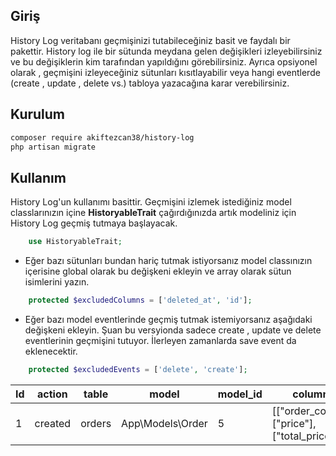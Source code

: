 ## Giriş

History Log veritabanı geçmişinizi tutabileceğiniz basit ve faydalı bir pakettir. History log ile bir sütunda meydana gelen değişikleri izleyebilirsiniz ve bu değişiklerin kim tarafından yapıldığını görebilirsiniz. Ayrıca opsiyonel olarak , geçmişini izleyeceğiniz sütunları kısıtlayabilir veya hangi eventlerde (create , update , delete vs.) tabloya yazacağına karar verebilirsiniz.

## Kurulum
```bash
composer require akiftezcan38/history-log
php artisan migrate
```
## Kullanım
History Log'un kullanımı basittir. Geçmişini izlemek istediğiniz model classlarınızın içine **HistoryableTrait** çağırdığınızda artık modeliniz için History Log geçmiş tutmaya başlayacak.
```php
    use HistoryableTrait;
```

- Eğer bazı sütunları bundan hariç tutmak istiyorsanız model classınızın içerisine global olarak bu değişkeni ekleyin ve array olarak sütun isimlerini yazın.

```php
    protected $excludedColumns = ['deleted_at', 'id'];
```

- Eğer bazı model eventlerinde geçmiş tutmak istemiyorsanız aşağıdaki değişkeni ekleyin. Şuan bu versyionda sadece create , update ve delete eventlerinin geçmişini tutuyor. İlerleyen zamanlarda save event da eklenecektir.

```php
    protected $excludedEvents = ['delete', 'create'];
```


| Id | action | table | model | model_id | column | old_value | new_value | user_id | ip_address |
| ------------ | ------------ | ------------ | ------------ | ------------ | ------------ | ------------ | ------------ | ------------ |------------|
|  1 | created  | orders  | App\Models\Order  |  5 | [["order_code"],["price"],["total_price"]]  |  [{"order_code":"ABC"},{"price":"20"},{"total_price":"20"}] | [{"order_code":"ABCD"},{"price":"30"},{"total_price":"60"}]  |  2 | 177.77.0.1 |